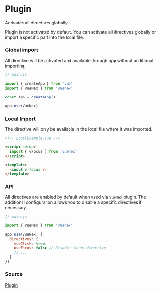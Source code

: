 # Plugin

Activates all directives globally.

Plugin is not activated by default. You can activate all directives globally or import a specific part into the local file.

### Global Import

All directive will be activated and available through app without additional importing.

```js
// main.js

import { createApp } from 'vue'
import { VueNex } from 'vuenex'

const app = createApp()

app.use(VueNex)
```

### Local Import

The directive will only be available in the local file where it was imported.

```html
<!-- LocalExample.vue -->

<script setup>
  import { vFocus } from 'vuenex'
</script>

<template>
  <input v-focus />
</template>
```

### API

All directives are enabled by default when used via `VueNex` plugin. The additional configuration allows you to disable a specific directives if necessary.

```js
// main.js

import { VueNex } from 'vuenex'

app.use(VueNex, {
  directives: {
    useClick: true,
    useFocus: false // Disable focus directive
    // ...
  }
})
```

### Source

[Plugin](index.js)

